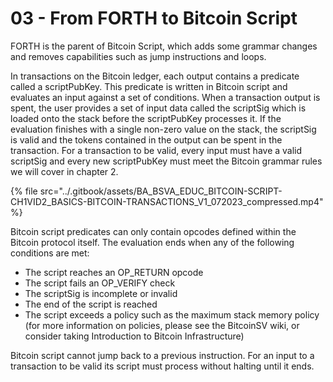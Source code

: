 # 03 - From FORTH to Bitcoin Script

FORTH is the parent of Bitcoin Script, which adds some grammar changes and removes capabilities such as jump instructions and loops.&#x20;

In transactions on the Bitcoin ledger, each output contains a predicate called a scriptPubKey. This predicate is written in Bitcoin script and evaluates an input against a set of conditions. When a transaction output is spent, the user provides a set of input data called the scriptSig which is loaded onto the stack before the scriptPubKey processes it. If the evaluation finishes with a single non-zero value on the stack, the scriptSig is valid and the tokens contained in the output can be spent in the transaction. For a transaction to be valid, every input must have a valid scriptSig and every new scriptPubKey must meet the Bitcoin grammar rules we will cover in chapter 2.&#x20;

{% file src="../.gitbook/assets/BA_BSVA_EDUC_BITCOIN-SCRIPT-CH1VID2_BASICS-BITCOIN-TRANSACTIONS_V1_072023_compressed.mp4" %}

Bitcoin script predicates can only contain opcodes defined within the Bitcoin protocol itself. The evaluation ends when any of the following conditions are met:

* The script reaches an OP\_RETURN opcode
* The script fails an OP\_VERIFY check
* The scriptSig is incomplete or invalid
* The end of the script is reached
* The script exceeds a policy such as the maximum stack memory policy (for more information on policies, please see the BitcoinSV wiki, or consider taking Introduction to Bitcoin Infrastructure)

Bitcoin script cannot jump back to a previous instruction. For an input to a transaction to be valid its script must process without halting until it ends.
